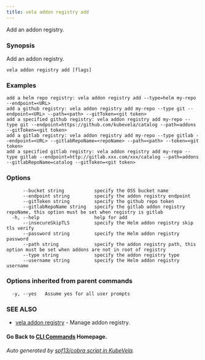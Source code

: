 ```yaml
---
title: vela addon registry add
---
```


Add an addon registry.

### Synopsis

Add an addon registry.

```
vela addon registry add [flags]
```

### Examples

```
add a helm repo registry: vela addon registry add --type=helm my-repo --endpoint=<URL>
add a github registry: vela addon registry add my-repo --type git --endpoint=<URL> --path=<path> --gitToken=<git token>
add a specified github registry: vela addon registry add my-repo --type git --endpoint=https://github.com/kubevela/catalog --path=addons --gitToken=<git token>
add a gitlab registry: vela addon registry add my-repo --type gitlab --endpoint=<URL> --gitlabRepoName=<repoName> --path=<path> --token=<git token>
add a specified gitlab registry: vela addon registry add my-repo --type gitlab --endpoint=http://gitlab.xxx.com/xxx/catalog --path=addons --gitlabRepoName=catalog --gitToken=<git token>
```

### Options

```
      --bucket string           specify the OSS bucket name
      --endpoint string         specify the addon registry endpoint
      --gitToken string         specify the github repo token
      --gitlabRepoName string   specify the gitlab addon registry repoName, this option must be set when registry is gitlab
  -h, --help                    help for add
      --insecureSkipTLS         specify the Helm addon registry skip tls verify
      --password string         specify the Helm addon registry password
      --path string             specify the addon registry path, this option must be set when addons are not in root of registry
      --type string             specify the addon registry type
      --username string         specify the Helm addon registry username
```

### Options inherited from parent commands

```
  -y, --yes   Assume yes for all user prompts
```

### SEE ALSO

* [vela addon registry](vela_addon_registry.md)	 - Manage addon registry.

#### Go Back to [CLI Commands](vela.md) Homepage.


###### Auto generated by [spf13/cobra script in KubeVela](https://github.com/kubevela/kubevela/tree/master/hack/docgen).
